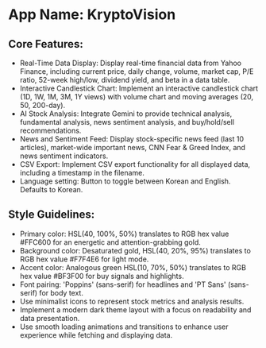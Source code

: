 # **App Name**: KryptoVision

## Core Features:

- Real-Time Data Display: Display real-time financial data from Yahoo Finance, including current price, daily change, volume, market cap, P/E ratio, 52-week high/low, dividend yield, and beta in a data table.
- Interactive Candlestick Chart: Implement an interactive candlestick chart (1D, 1W, 1M, 3M, 1Y views) with volume chart and moving averages (20, 50, 200-day).
- AI Stock Analysis: Integrate Gemini to provide technical analysis, fundamental analysis, news sentiment analysis, and buy/hold/sell recommendations.
- News and Sentiment Feed: Display stock-specific news feed (last 10 articles), market-wide important news, CNN Fear & Greed Index, and news sentiment indicators.
- CSV Export: Implement CSV export functionality for all displayed data, including a timestamp in the filename.
- Language setting: Button to toggle between Korean and English. Defaults to Korean.

## Style Guidelines:

- Primary color: HSL(40, 100%, 50%) translates to RGB hex value #FFC600 for an energetic and attention-grabbing gold.
- Background color: Desaturated gold, HSL(40, 20%, 95%) translates to RGB hex value #F7F4E6 for light mode.
- Accent color: Analogous green HSL(10, 70%, 50%) translates to RGB hex value #BF3F00 for buy signals and highlights.
- Font pairing: 'Poppins' (sans-serif) for headlines and 'PT Sans' (sans-serif) for body text.
- Use minimalist icons to represent stock metrics and analysis results.
- Implement a modern dark theme layout with a focus on readability and data presentation.
- Use smooth loading animations and transitions to enhance user experience while fetching and displaying data.